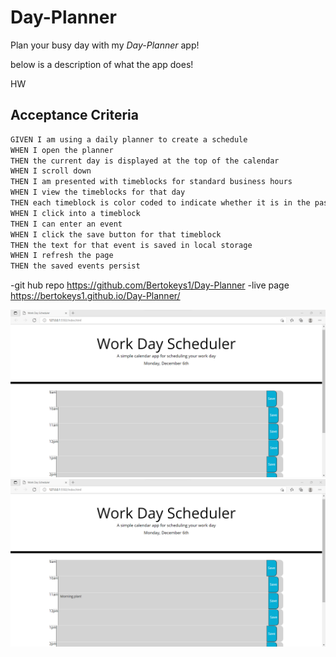 # Day-Planner
Plan your busy day with my *Day-Planner* app!

below is a description of what the app does!

HW
## Acceptance Criteria

```md
GIVEN I am using a daily planner to create a schedule
WHEN I open the planner
THEN the current day is displayed at the top of the calendar
WHEN I scroll down
THEN I am presented with timeblocks for standard business hours
WHEN I view the timeblocks for that day
THEN each timeblock is color coded to indicate whether it is in the past, present, or future
WHEN I click into a timeblock
THEN I can enter an event
WHEN I click the save button for that timeblock
THEN the text for that event is saved in local storage
WHEN I refresh the page
THEN the saved events persist
```

-git hub repo <https://github.com/Bertokeys1/Day-Planner>
-live page <https://bertokeys1.github.io/Day-Planner/>

![img](screenshot.png)
![img](Screenshot2.png)
